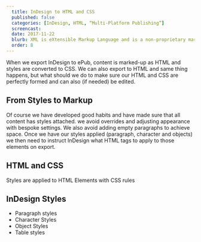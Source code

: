 ```yaml
---
  title: InDesign to HTML and CSS
  published: false
  categories: [InDesign, HTML, “Multi-Platform Publishing”]
  screencast: 
  date: 2017-11-22
  blurb: XML is eXtensible Markup Language and is a non-proprietary markup language that can be used as a future-proof way to store content. XML indicates structure rather than style; in fact XML includes no information about appearance, only structure, hierarchy and element taxonomy.
  order: 8
---
```

When we export InDesign to ePub, content is marked-up as HTML and styles are converted to CSS. We can also export to HTML and same thing happens, but what should we do to make sure our HTML and CSS are perfectly formed and can also (if needed) be edited.

## From Styles to Markup

Of course we have developed good habits and have made sure that all content has styles attached. we avoid overrides and adjusting appearance with bespoke settings. We also avoid adding empty paragraphs to achieve space. Once we have our styles applied (paragraph, character and objects) we then need to instruct InDesign what HTML tags to apply to those elements on export.

## HTML and CSS

Styles are applied to HTML Elements
with CSS rules

## InDesign Styles

- Paragraph styles
- Character Styles
- Object Styles
- Table styles
